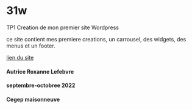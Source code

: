 # 31w

TP1
Creation de mon premier site Wordpress

ce site contient mes premiere creations, un carrousel, des widgets, des menus et un footer.



[lien du site](https://prom1.sg-host.com/)
#### Autrice Roxanne Lefebvre
####  septembre-octobree 2022
#### Cegep maisonneuve
